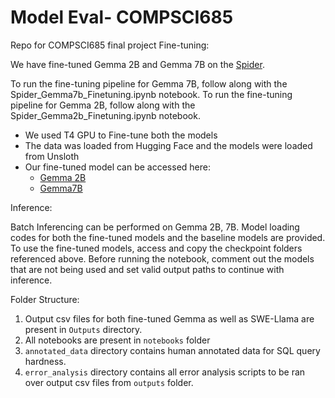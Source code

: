 # Model Eval- COMPSCI685
Repo for COMPSCI685 final project
Fine-tuning:

We have fine-tuned Gemma 2B and Gemma 7B on the [Spider](https://huggingface.co/datasets/xlangai/spider). 

To run the fine-tuning pipeline for Gemma 7B, follow along with the Spider_Gemma7b_Finetuning.ipynb notebook. 
To run the fine-tuning pipeline for Gemma 2B, follow along with the Spider_Gemma2b_Finetuning.ipynb notebook. 

* We used T4 GPU to Fine-tune both the models
* The data was loaded from Hugging Face and the models were loaded from Unsloth
* Our fine-tuned model can be accessed here:
  * [Gemma 2B](https://drive.google.com/drive/folders/1wxKIJZj61mgEf3IDu8bFtAall_ThC2Gb?usp=drive_link)
  * [Gemma7B](https://drive.google.com/drive/folders/13uOIU47VG6GX17Nybba2UV7t4URdnbd4?usp=drive_link)
 
Inference:

Batch Inferencing can be performed on Gemma 2B, 7B. Model loading codes for both the fine-tuned models and the baseline models are provided. To use the fine-tuned models, access and copy the checkpoint folders referenced above. Before running the notebook, comment out the models that are not being used and set valid output paths to continue with inference. 


Folder Structure:

1. Output csv files for both fine-tuned Gemma as well as SWE-Llama are present in `Outputs` directory.
2. All notebooks are present in `notebooks` folder
3. `annotated_data` directory contains human annotated data for SQL query hardness.
4. `error_analysis` directory contains all error analysis scripts to be ran over output csv files from `outputs` folder.


 
  
